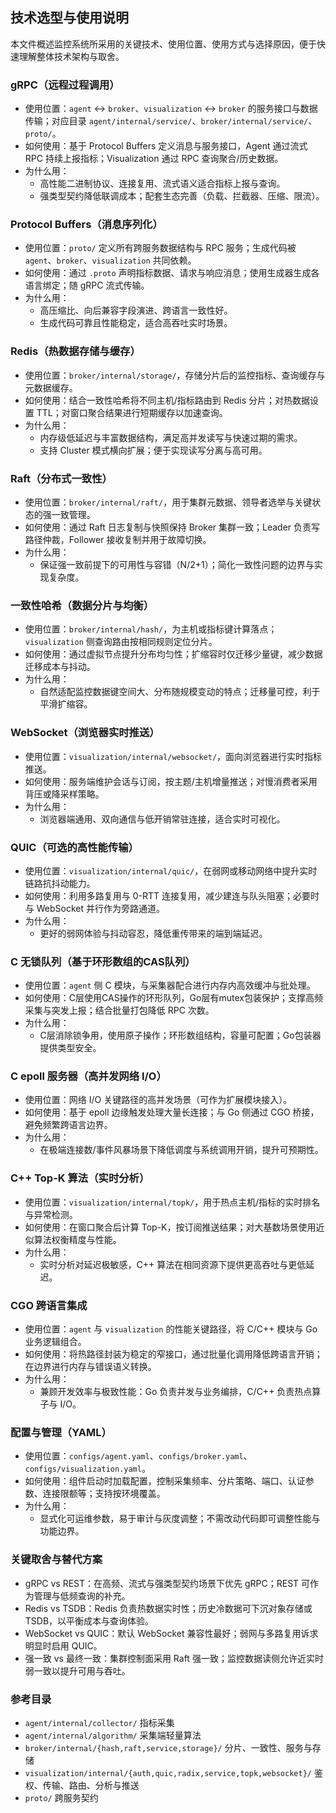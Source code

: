 ## 技术选型与使用说明

本文件概述监控系统所采用的关键技术、使用位置、使用方式与选择原因，便于快速理解整体技术架构与取舍。

### gRPC（远程过程调用）
- 使用位置：`agent` ↔ `broker`、`visualization` ↔ `broker` 的服务接口与数据传输；对应目录 `agent/internal/service/`、`broker/internal/service/`、`proto/`。
- 如何使用：基于 Protocol Buffers 定义消息与服务接口，Agent 通过流式 RPC 持续上报指标；Visualization 通过 RPC 查询聚合/历史数据。
- 为什么用：
  - 高性能二进制协议、连接复用、流式语义适合指标上报与查询。
  - 强类型契约降低联调成本；配套生态完善（负载、拦截器、压缩、限流）。

### Protocol Buffers（消息序列化）
- 使用位置：`proto/` 定义所有跨服务数据结构与 RPC 服务；生成代码被 `agent`、`broker`、`visualization` 共同依赖。
- 如何使用：通过 `.proto` 声明指标数据、请求与响应消息；使用生成器生成各语言绑定；随 gRPC 流式传输。
- 为什么用：
  - 高压缩比、向后兼容字段演进、跨语言一致性好。
  - 生成代码可靠且性能稳定，适合高吞吐实时场景。

### Redis（热数据存储与缓存）
- 使用位置：`broker/internal/storage/`，存储分片后的监控指标、查询缓存与元数据缓存。
- 如何使用：结合一致性哈希将不同主机/指标路由到 Redis 分片；对热数据设置 TTL；对窗口聚合结果进行短期缓存以加速查询。
- 为什么用：
  - 内存级低延迟与丰富数据结构，满足高并发读写与快速过期的需求。
  - 支持 Cluster 模式横向扩展；便于实现读写分离与高可用。

### Raft（分布式一致性）
- 使用位置：`broker/internal/raft/`，用于集群元数据、领导者选举与关键状态的强一致管理。
- 如何使用：通过 Raft 日志复制与快照保持 Broker 集群一致；Leader 负责写路径仲裁，Follower 接收复制并用于故障切换。
- 为什么用：
  - 保证强一致前提下的可用性与容错（N/2+1）；简化一致性问题的边界与实现复杂度。

### 一致性哈希（数据分片与均衡）
- 使用位置：`broker/internal/hash/`，为主机或指标键计算落点；`visualization` 侧查询路由按相同规则定位分片。
- 如何使用：通过虚拟节点提升分布均匀性；扩缩容时仅迁移少量键，减少数据迁移成本与抖动。
- 为什么用：
  - 自然适配监控数据键空间大、分布随规模变动的特点；迁移量可控，利于平滑扩缩容。

### WebSocket（浏览器实时推送）
- 使用位置：`visualization/internal/websocket/`，面向浏览器进行实时指标推送。
- 如何使用：服务端维护会话与订阅，按主题/主机增量推送；对慢消费者采用背压或降采样策略。
- 为什么用：
  - 浏览器端通用、双向通信与低开销常驻连接，适合实时可视化。

### QUIC（可选的高性能传输）
- 使用位置：`visualization/internal/quic/`，在弱网或移动网络中提升实时链路抗抖动能力。
- 如何使用：利用多路复用与 0-RTT 连接复用，减少建连与队头阻塞；必要时与 WebSocket 并行作为旁路通道。
- 为什么用：
  - 更好的弱网体验与抖动容忍，降低重传带来的端到端延迟。


### C 无锁队列（基于环形数组的CAS队列）
- 使用位置：`agent` 侧 C 模块，与采集器配合进行内存内高效缓冲与批处理。
- 如何使用：C层使用CAS操作的环形队列，Go层有mutex包装保护；支撑高频采集与突发上报；结合批量打包降低 RPC 次数。
- 为什么用：
  - C层消除锁争用，使用原子操作；环形数组结构，容量可配置；Go包装器提供类型安全。

### C epoll 服务器（高并发网络 I/O）
- 使用位置：网络 I/O 关键路径的高并发场景（可作为扩展模块接入）。
- 如何使用：基于 epoll 边缘触发处理大量长连接；与 Go 侧通过 CGO 桥接，避免频繁跨语言边界。
- 为什么用：
  - 在极端连接数/事件风暴场景下降低调度与系统调用开销，提升可预期性。

### C++ Top-K 算法（实时分析）
- 使用位置：`visualization/internal/topk/`，用于热点主机/指标的实时排名与异常检测。
- 如何使用：在窗口聚合后计算 Top-K，按订阅推送结果；对大基数场景使用近似算法权衡精度与性能。
- 为什么用：
  - 实时分析对延迟极敏感，C++ 算法在相同资源下提供更高吞吐与更低延迟。

### CGO 跨语言集成
- 使用位置：`agent` 与 `visualization` 的性能关键路径，将 C/C++ 模块与 Go 业务逻辑组合。
- 如何使用：将热路径封装为稳定的窄接口，通过批量化调用降低跨语言开销；在边界进行内存与错误语义转换。
- 为什么用：
  - 兼顾开发效率与极致性能：Go 负责并发与业务编排，C/C++ 负责热点算子与 I/O。

### 配置与管理（YAML）
- 使用位置：`configs/agent.yaml`、`configs/broker.yaml`、`configs/visualization.yaml`。
- 如何使用：组件启动时加载配置，控制采集频率、分片策略、端口、认证参数、连接限额等；支持按环境覆盖。
- 为什么用：
  - 显式化可运维参数，易于审计与灰度调整；不需改动代码即可调整性能与功能边界。

### 关键取舍与替代方案
- gRPC vs REST：在高频、流式与强类型契约场景下优先 gRPC；REST 可作为管理与低频查询的补充。
- Redis vs TSDB：Redis 负责热数据实时性；历史冷数据可下沉对象存储或 TSDB，以平衡成本与查询体验。
- WebSocket vs QUIC：默认 WebSocket 兼容性最好；弱网与多路复用诉求明显时启用 QUIC。
- 强一致 vs 最终一致：集群控制面采用 Raft 强一致；监控数据读侧允许近实时弱一致以提升可用与吞吐。

### 参考目录
- `agent/internal/collector/` 指标采集
- `agent/internal/algorithm/` 采集端轻量算法
- `broker/internal/{hash,raft,service,storage}/` 分片、一致性、服务与存储
- `visualization/internal/{auth,quic,radix,service,topk,websocket}/` 鉴权、传输、路由、分析与推送
- `proto/` 跨服务契约


